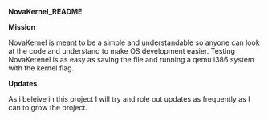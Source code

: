 **NovaKernel_README**




**Mission**

NovaKernel is meant to be a simple and understandable so anyone can look at the code and understand to make OS development easier.
Testing NovaKerenel is as easy as saving the file and running a qemu i386 system with the kernel flag.

**Updates**

As i beleive in this project I will try and role out updates as frequently as I can to grow the project.
